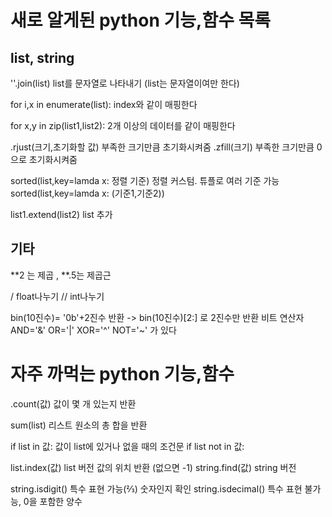# 새로 알게된 python 기능,함수 목록

## list, string

''.join(list) list를 문자열로 나타내기 (list는 문자열이여만 한다)

for i,x in enumerate(list): index와 같이 매핑한다

for x,y in zip(list1,list2): 2개 이상의 데이터를 같이 매핑한다

.rjust(크기,초기화할 값) 부족한 크기만큼 초기화시켜줌
.zfill(크기) 부족한 크기만큼 0으로 초기화시켜줌

sorted(list,key=lamda x: 정렬 기준) 정렬 커스텀. 튜플로 여러 기준 가능
sorted(list,key=lamda x: (기준1,기준2))

list1.extend(list2) list 추가

## 기타

**2 는 제곱 , **.5는 제곱근

/ float나누기
// int나누기

bin(10진수)= '0b'+2진수 반환 -> bin(10진수)[2:] 로 2진수만 반환
비트 연산자 AND='&' OR='|' XOR='^' NOT='~' 가 있다

# 자주 까먹는 python 기능,함수

.count(값) 값이 몇 개 있는지 반환

sum(list) 리스트 원소의 총 합을 반환

if list in 값: 값이 list에 있거나 없을 때의 조건문
if list not in 값:

list.index(값) list 버전 값의 위치 반환 (없으면 -1)
string.find(값) string 버전

string.isdigit() 특수 표현 가능(⅔) 숫자인지 확인
string.isdecimal() 특수 표현 불가능, 0을 포함한 양수
